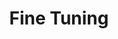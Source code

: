 ---
layout: post
title: Fine Tuning
key: 20180403
tags: 
  - MXNet & Gluon
  - CNN
  - Computer Vision
---